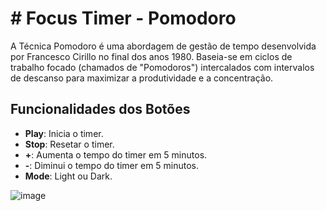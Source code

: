 # # Focus Timer - Pomodoro

A Técnica Pomodoro é uma abordagem de gestão de tempo desenvolvida por Francesco Cirillo no final dos anos 1980. Baseia-se em ciclos de trabalho focado (chamados de "Pomodoros") intercalados com intervalos de descanso para maximizar a produtividade e a concentração.

## Funcionalidades dos Botões

- **Play**: Inicia o timer.
- **Stop**: Resetar o timer.
- **+**: Aumenta o tempo do timer em 5 minutos.
- **-**: Diminui o tempo do timer em 5 minutos.
- **Mode**: Light ou Dark.
  

![image](https://github.com/nathaliagiul/js-focusTimer/assets/20890374/6cced066-4c4e-4b16-94c6-db82d601718b)
